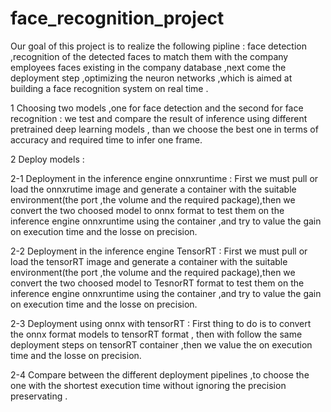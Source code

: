 # face_recognition_project
   Our goal of this project is to realize the following pipline : face detection  ,recognition of the detected faces to match them with the company employees faces
   existing in the company database ,next come the deployment step ,optimizing the neuron networks ,which is  aimed at building a face recognition system on real time .

1  Choosing two models ,one for face detection and the second for face recognition :
  we test and compare the result of inference using different pretrained deep learning models , than we choose the best one in terms of accuracy and required time to infer one frame.

2  Deploy models :
  
  2-1 Deployment in the inference engine onnxruntime :
       First we must pull or load the onnxrutime image and generate a container with the suitable environment(the port ,the volume and the required package),then we     convert the two choosed model to onnx format to test them on the inference engine onnxruntime using the container ,and try to value the gain on execution time 
    and the losse on precision.   
  
  2-2 Deployment in the inference engine TensorRT :
      First we must pull or load the tensorRT image and generate a container with the suitable environment(the port ,the volume and the required package),then we       convert the two choosed model to TesnorRT format to test them on the inference engine onnxruntime using the container ,and try to value the gain on execution       time and the losse on precision.   
  
  2-3 Deployment using onnx with tensorRT :
      First thing to do is to convert the onnx format models to tensorRT format , then with follow the same deployment steps on tensorRT container ,then we value 
    the on execution time and the losse on precision.  
  
  2-4 Compare between the different deployment pipelines ,to choose the one with the shortest execution time without ignoring the precision preservating .
